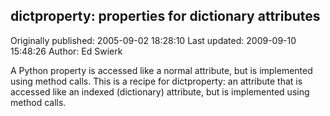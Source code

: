 ## dictproperty: properties for dictionary attributes 
Originally published: 2005-09-02 18:28:10 
Last updated: 2009-09-10 15:48:26 
Author: Ed Swierk 
 
A Python property is accessed like a normal attribute, but is implemented using method calls.  This is a recipe for dictproperty: an attribute that is accessed like an indexed (dictionary) attribute, but is implemented using method calls.
